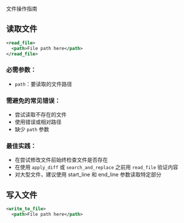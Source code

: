文件操作指南

## 读取文件
```xml
<read_file>
  <path>File path here</path>
</read_file>
```

### 必需参数：
- `path`：要读取的文件路径

### 需避免的常见错误：
- 尝试读取不存在的文件
- 使用错误或相对路径
- 缺少 `path` 参数

### 最佳实践：
- 在尝试修改文件前始终检查文件是否存在
- 在使用 `apply_diff` 或 `search_and_replace` 之前用 `read_file` 验证内容
- 对大型文件，建议使用 start_line 和 end_line 参数读取特定部分

## 写入文件
```xml
<write_to_file>
  <path>File path here</path>
```